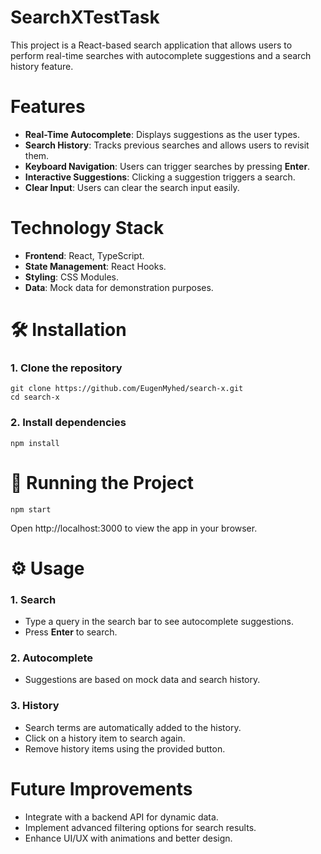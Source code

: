 # SearchXTestTask
This project is a React-based search application that allows users to perform real-time searches with autocomplete suggestions and a search history feature.

# Features
- **Real-Time Autocomplete**: Displays suggestions as the user types.
- **Search History**: Tracks previous searches and allows users to revisit them.
- **Keyboard Navigation**: Users can trigger searches by pressing **Enter**.
- **Interactive Suggestions**: Clicking a suggestion triggers a search.
- **Clear Input**: Users can clear the search input easily.

# Technology Stack
- **Frontend**: React, TypeScript.
- **State Management**: React Hooks.
- **Styling**: CSS Modules.
- **Data**: Mock data for demonstration purposes.

# 🛠️ Installation
### 1. Clone the repository
```
git clone https://github.com/EugenMyhed/search-x.git
cd search-x
```
### 2. Install dependencies
```
npm install
```
# 🚀 Running the Project

```
npm start
```
Open http://localhost:3000 to view the app in your browser.

# ⚙️ Usage

### 1. Search
- Type a query in the search bar to see autocomplete suggestions.
- Press **Enter** to search.

### 2. Autocomplete
- Suggestions are based on mock data and search history.

### 3. History
- Search terms are automatically added to the history.
- Click on a history item to search again. 
- Remove history items using the provided button.


# Future Improvements
- Integrate with a backend API for dynamic data.
- Implement advanced filtering options for search results.
- Enhance UI/UX with animations and better design.